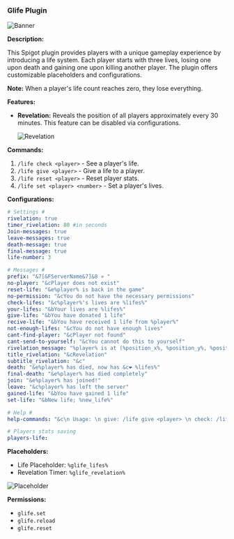 ### Glife Plugin

![Banner](https://images-ext-2.discordapp.net/external/K_Vj-_8FzSL7B57Ycey0crHLgwftXVdKUHPVUceQ26c/https/i.postimg.cc/yxBjZCXB/Glifebanner-dsgvgd.jpg?format=webp&width=2560&height=1180)

**Description:**

This Spigot plugin provides players with a unique gameplay experience by introducing a life system. Each player starts with three lives, losing one upon death and gaining one upon killing another player. The plugin offers customizable placeholders and configurations.

**Note:** When a player's life count reaches zero, they lose everything.

**Features:**

- **Revelation:** Reveals the position of all players approximately every 30 minutes. This feature can be disabled via configurations.

  ![Revelation](https://i.postimg.cc/SNcc1bzf/Screenshot-2024-03-13-alle-00-15-36.png)

**Commands:**

1. `/life check <player>` - See a player's life.
2. `/life give <player>` - Give a life to a player.
3. `/life reset <player>` - Reset player stats.
4. `/life set <player> <number>` - Set a player's lives.

**Configurations:**

```yaml
# Settings #
rivelation: true
timer_rivelation: 80 #in seconds
Join-messages: true
leave-messages: true
death-message: true
final-message: true
life-number: 3

# Messages #
prefix: "&7[&FServerName&7]&8 » "
no-player: "&cPlayer does not exist"
reset-life: "&e%player% is back in the game"
no-permission: "&cYou do not have the necessary permissions"
check-lifes: "&c%player%'s lives are %lifes%"
your-lifes: "&bYour lives are %lifes%"
give-life: "&bYou have donated 1 life"
recive-life: "&bYou have received 1 life from %player%"
not-enough-lifes: "&cYou do not have enough lives"
cant-find-player: "&cPlayer not found"
cant-send-to-yourself: "&cYou cannot do this to yourself"
rivelation_message: "%player% is at (%position_x%, %position_y%, %position_z%, %world%)"
title_rivelation: "&cRevelation"
subtitle_rivelation: "&c"
death: "&e%player% has died, now has &c❤ %lifes%"
final-death: "&e%player% has died completely"
join: "&e%player% has joined!"
leave: "&c%player% has left the server"
gained-life: "&bYou have gained 1 life"
set-life: "&bNew life; %new_life%"

# Help #
help-commands: "&c\n Usage: \n give: /life give <player> \n check: /life check <player>"

# Players stats saving
players-life:
```

**Placeholders:**

- Life Placeholder: `%glife_lifes%`
- Revelation Timer: `%glife_revelation%`

![Placeholder](https://i.postimg.cc/NF8XDK6h/Screenshot-2024-03-14-alle-23-09-53.png)

**Permissions:**

- `glife.set`
- `glife.reload`
- `glife.reset`
